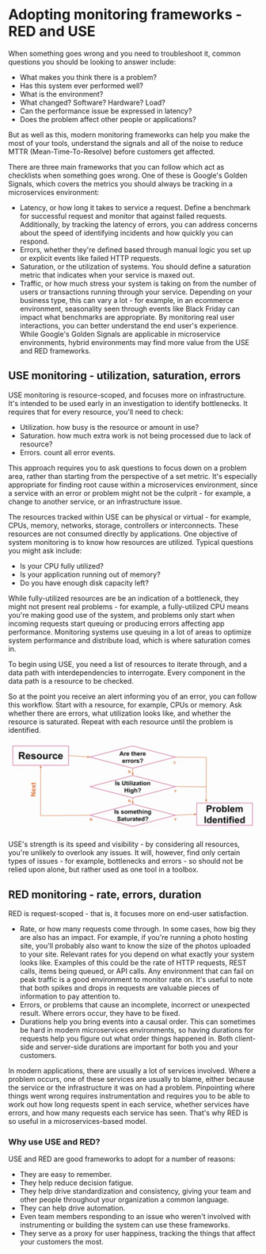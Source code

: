 # Adopting monitoring frameworks - RED and USE

When something goes wrong and you need to troubleshoot it, common questions you should be looking to answer include:

- What makes you think there is a problem?
- Has this system ever performed well?
- What is the environment?
- What changed? Software? Hardware? Load?
- Can the performance issue be expressed in latency?
- Does the problem affect other people or applications?

But as well as this, modern monitoring frameworks can help you make the most of your tools, understand the signals and all of the noise to reduce MTTR (Mean-Time-To-Resolve) before customers get affected.

There are three main frameworks that you can follow which act as checklists when something goes wrong. One of these is Google's Golden Signals, which covers the metrics you should always be tracking in a microservices environment:

- Latency, or how long it takes to service a request. Define a benchmark for successful request and monitor that against failed requests. Additionally, by tracking the latency of errors, you can address concerns about the speed of identifying incidents and how quickly you can respond.
- Errors, whether they're defined based through manual logic you set up or explicit events like failed HTTP requests.
- Saturation, or the utilization of systems. You should define a saturation metric that indicates when your service is maxed out.
- Traffic, or how much stress your system is taking on from the number of users or transactions running through your service. Depending on your business type, this can vary a lot - for example, in an ecommerce environment, seasonality seen through events like Black Friday can impact what benchmarks are appropriate. By monitoring real user interactions, you can better understand the end user's experience.
While Google's Golden Signals are applicable in microservice environments, hybrid environments may find more value from the USE and RED frameworks.

## USE monitoring - utilization, saturation, errors

USE monitoring is resource-scoped, and focuses more on infrastructure. It's intended to be used early in an investigation to identify bottlenecks. It requires that for every resource, you'll need to check:

- Utilization. how busy is the resource or amount in use?
- Saturation. how much extra work is not being processed due to lack of resource?
- Errors. count all error events.

This approach requires you to ask questions to focus down on a problem area, rather than starting from the perspective of a set metric. It's especially appropriate for finding root cause within a microservices environment, since a service with an error or problem might not be the culprit - for example, a change to another service, or an infrastructure issue.

The resources tracked within USE can be physical or virtual - for example, CPUs, memory, networks, storage, controllers or interconnects. These resources are not consumed directly by applications. One objective of system monitoring is to know how resources are utilized. Typical questions you might ask include:

- Is your CPU fully utilized?
- Is your application running out of memory?
- Do you have enough disk capacity left?

While fully-utilized resources are be an indication of a bottleneck, they might not present real problems - for example, a fully-utilized CPU means you're making good use of the system, and problems only start when incoming requests start queuing or producing errors affecting app performance. Monitoring systems use queuing in a lot of areas to optimize system performance and distribute load, which is where saturation comes in.

To begin using USE, you need a list of resources to iterate through, and a data path with interdependencies to interrogate. Every component in the data path is a resource to be checked.

So at the point you receive an alert informing you of an error, you can follow this workflow. Start with a resource, for example, CPUs or memory. Ask whether there are errors, what utilization looks like, and whether the resource is saturated. Repeat with each resource until the problem is identified.

![alt text](image.png)

USE's strength is its speed and visibility - by considering all resources, you're unlikely to overlook any issues. It will, however, find only certain types of issues - for example, bottlenecks and errors - so should not be relied upon alone, but rather used as one tool in a toolbox.

## RED monitoring - rate, errors, duration
RED is request-scoped - that is, it focuses more on end-user satisfaction. 

- Rate, or how many requests come through. In some cases, how big they are also has an impact. For example, if you're running a photo hosting site, you'll probably also want to know the size of the photos uploaded to your site. Relevant rates for you depend on what exactly your system looks like. Examples of this could be the rate of HTTP requests, REST calls, items being queued, or API calls. Any environment that can fail on peak traffic is a good environment to monitor rate on. It's useful to note that both spikes and drops in requests are valuable pieces of information to pay attention to.
- Errors, or problems that cause an incomplete, incorrect or unexpected result. Where errors occur, they have to be fixed.
- Durations help you bring events into a causal order. This can sometimes be hard in modern microservices environments, so having durations for requests help you figure out what order things happened in. Both client-side and server-side durations are important for both you and your customers.

In modern applications, there are usually a lot of services involved. Where a problem occurs, one of these services are usually to blame, either because the service or the infrastructure it was on had a problem. Pinpointing where things went wrong requires instrumentation and requires you to be able to work out how long requests spent in each service, whether services have errors, and how many requests each service has seen. That's why RED is so useful in a microservices-based model.

### Why use USE and RED?
USE and RED are good frameworks to adopt for a number of reasons:

- They are easy to remember.
- They help reduce decision fatigue.
- They help drive standardization and consistency, giving your team and other people throughout your organization a common language.
- They can help drive automation.
- Even team members responding to an issue who weren't involved with instrumenting or building the system can use these frameworks.
- They serve as a proxy for user happiness, tracking the things that affect your customers the most. 